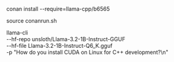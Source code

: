 conan install --require=llama-cpp/b6565

source conanrun.sh

llama-cli \
  --hf-repo unsloth/Llama-3.2-1B-Instruct-GGUF \
  --hf-file Llama-3.2-1B-Instruct-Q6_K.gguf \
  -p "How do you install CUDA on Linux for C++ development?\n"

  
